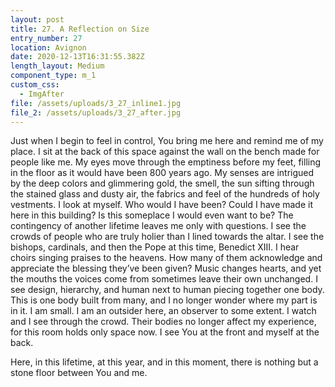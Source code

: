 ```yaml
---
layout: post
title: 27. A Reflection on Size
entry_number: 27
location: Avignon
date: 2020-12-13T16:31:55.382Z
length_layout: Medium
component_type: m_1
custom_css:
  - ImgAfter
file: /assets/uploads/3_27_inline1.jpg
file_2: /assets/uploads/3_27_after.jpg
---
```

Just when I begin to feel in control, You bring me here and remind me of my place. <a class="E25_I2">I sit at the back of this space against the wall on the bench made for people like me.</a> My eyes move through the emptiness before my feet, filling in the floor as it would have been 800 years ago. My senses are intrigued by the deep colors and glimmering gold, the smell, the sun sifting through the stained glass and dusty air, the fabrics and feel of the hundreds of holy vestments. I look at myself. Who would I have been? Could I have made it here in this building? Is this someplace I would even want to be? The contingency of another lifetime leaves me only with questions. I see the crowds of people who are truly holier than I lined towards the altar. I see the bishops, cardinals, and then the Pope at this time, Benedict XIII. I hear choirs singing praises to the heavens. How many of them acknowledge and appreciate the blessing they’ve been given? Music changes hearts, and yet the mouths the voices come from sometimes leave their own unchanged. I see design, hierarchy, and human next to human piecing together one body. This is one body built from many, and I no longer wonder where my part is in it. I am small. I am an outsider here, an observer to some extent. I watch and I see through the crowd. Their bodies no longer affect my experience, for this room holds only space now. I see You at the front and myself at the back.

Here, in this lifetime, at this year, and in this moment, there is nothing but a stone floor between You and me.
